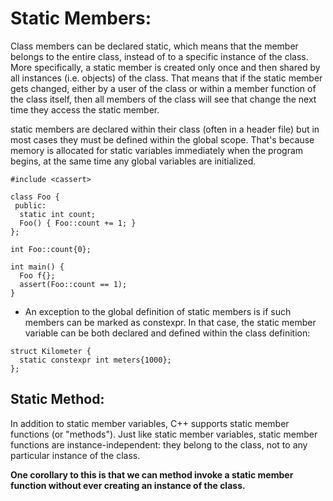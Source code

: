 # Static Members:
Class members can be declared static, which means that the member belongs to the entire class, instead of to a specific instance of the class. More specifically, a static member is created only once and then shared by all instances (i.e. objects) of the class. That means that if the static member gets changed, either by a user of the class or within a member function of the class itself, then all members of the class will see that change the next time they access the static member.

static members are declared within their class (often in a header file) but in most cases they must be defined within the global scope. That's because memory is allocated for static variables immediately when the program begins, at the same time any global variables are initialized.

```
#include <cassert>

class Foo {
 public:
  static int count;
  Foo() { Foo::count += 1; }
};

int Foo::count{0};

int main() {
  Foo f{};
  assert(Foo::count == 1);
}
```

- An exception to the global definition of static members is if such members can be marked as constexpr. In that case, the static member variable can be both declared and defined within the class definition:

```
struct Kilometer {
  static constexpr int meters{1000};
};
```

## Static Method:
In addition to static member variables, C++ supports static member functions (or "methods"). Just like static member variables, static member functions are instance-independent: they belong to the class, not to any particular instance of the class.

**One corollary to this is that we can method invoke a static member function without ever creating an instance of the class.**


